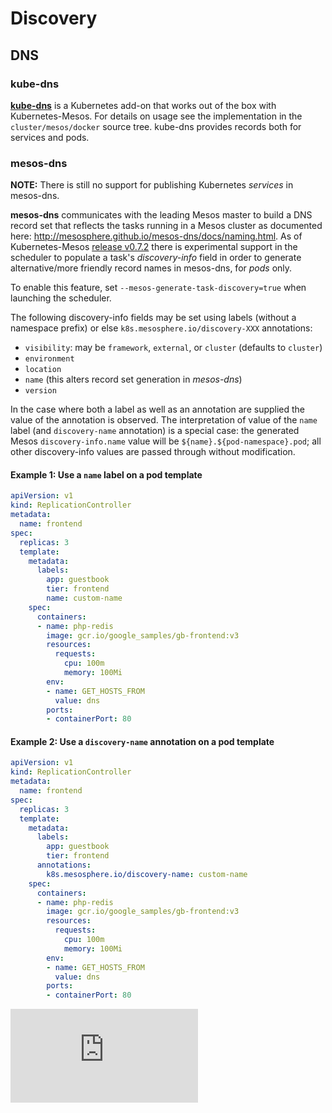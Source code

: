 # Discovery

## DNS

### kube-dns

[**kube-dns**](https://github.com/kubernetes/kubernetes/blob/release-1.1/docs/admin/dns.md) is a Kubernetes add-on that works out of the box with Kubernetes-Mesos.
For details on usage see the implementation in the `cluster/mesos/docker` source tree.
kube-dns provides records both for services and pods.

### mesos-dns

**NOTE:** There is still no support for publishing Kubernetes *services* in mesos-dns.

**mesos-dns** communicates with the leading Mesos master to build a DNS record set that reflects the tasks running in a Mesos cluster as documented here: http://mesosphere.github.io/mesos-dns/docs/naming.html.
As of Kubernetes-Mesos [release v0.7.2](https://github.com/mesosphere/kubernetes/releases/tag/v0.7.2-v1.1.5) there is experimental support in the scheduler to populate a task's *discovery-info* field in order to generate alternative/more friendly record names in mesos-dns, for *pods* only.

To enable this feature, set `--mesos-generate-task-discovery=true` when launching the scheduler.

The following discovery-info fields may be set using labels (without a namespace prefix) or else `k8s.mesosphere.io/discovery-XXX` annotations:

* `visibility`: may be `framework`, `external`, or `cluster` (defaults to `cluster`)
* `environment`
* `location`
* `name` (this alters record set generation in *mesos-dns*)
* `version`

In the case where both a label as well as an annotation are supplied the value of the annotation is observed.
The interpretation of value of the `name` label (and `discovery-name` annotation) is a special case: the generated Mesos `discovery-info.name` value will be `${name}.${pod-namespace}.pod`; all other discovery-info values are passed through without modification.

#### Example 1: Use a `name` label on a pod template
```yaml
apiVersion: v1
kind: ReplicationController
metadata:
  name: frontend
spec:
  replicas: 3
  template:
    metadata:
      labels:
        app: guestbook
        tier: frontend
        name: custom-name
    spec:
      containers:
      - name: php-redis
        image: gcr.io/google_samples/gb-frontend:v3
        resources:
          requests:
            cpu: 100m
            memory: 100Mi
        env:
        - name: GET_HOSTS_FROM
          value: dns
        ports:
        - containerPort: 80
```

#### Example 2: Use a `discovery-name` annotation on a pod template
```yaml
apiVersion: v1
kind: ReplicationController
metadata:
  name: frontend
spec:
  replicas: 3
  template:
    metadata:
      labels:
        app: guestbook
        tier: frontend
      annotations:
        k8s.mesosphere.io/discovery-name: custom-name
    spec:
      containers:
      - name: php-redis
        image: gcr.io/google_samples/gb-frontend:v3
        resources:
          requests:
            cpu: 100m
            memory: 100Mi
        env:
        - name: GET_HOSTS_FROM
          value: dns
        ports:
        - containerPort: 80
```


[![Analytics](https://kubernetes-site.appspot.com/UA-36037335-10/GitHub/contrib/mesos/docs/discovery.md?pixel)]()
